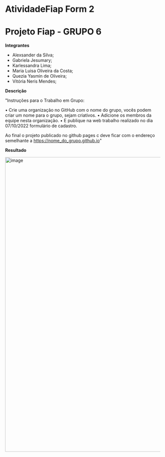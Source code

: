 # AtividadeFiap Form 2

# Projeto Fiap - GRUPO 6

**Integrantes**
- Alexsander da Silva;
- Gabriela Jesumary;
- Karlessandra Lima;
- Maria Luisa Oliveira da Costa;
- Quezia Yasmin de Oliveira;
- Vitória Neris Mendes;


**Descrição**

"Instruções para o Trabalho em Grupo: 

•	Crie uma organização no GitHub com o nome do grupo, vocês podem criar um nome para o grupo, sejam criativos. 
•	Adicione os membros da equipe nesta organização.
•	E publique na web trabalho realizado no dia 07/10/2022 formulário de cadastro.

Ao final o projeto publicado no github pages c deve ficar com o endereço semelhante a https://nome_do_grupo.github.io"


**Resultado**

<img width="953" alt="image" src="https://user-images.githubusercontent.com/100864157/194570077-0f56e9c8-4711-4466-9dd2-fa23a0ac7fe3.png">

